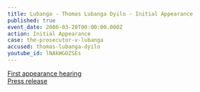 ```yaml
---
title: Lubanga - Thomas Lubanga Dyilo - Initial Appearance
published: true
event_date: 2006-03-20T00:00:00.000Z
action: Initial Appearance
case: the-prosecutor-v-lubanga
accused: thomas-lubanga-dyilo
youtube_id: lNAkWGOZSEs
---
```



[First appearance hearing](https://youtu.be/lNAkWGOZSEs)
<br>[Press release](https://www.icc-cpi.int/pages/item.aspx?name=first%20appearance%20before%20the%20pre_trial%20chamber%20i%20of%20mr%20thomas%20lubanga%20dyilo)
